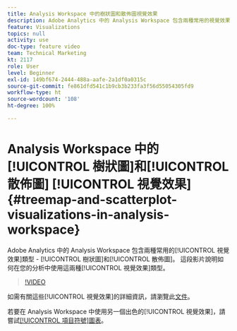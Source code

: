```yaml
---
title: Analysis Workspace 中的樹狀圖和散佈圖視覺效果
description: Adobe Analytics 中的 Analysis Workspace 包含兩種常用的視覺效果類型 - 樹狀圖和散佈圖。 這段影片說明如何在您的分析中使用這兩種視覺效果類型。
feature: Visualizations
topics: null
activity: use
doc-type: feature video
team: Technical Marketing
kt: 2117
role: User
level: Beginner
exl-id: 149bf674-2444-488a-aafe-2a1df0a0315c
source-git-commit: fe861dfd541c1b9cb3b233fa3f56d55054305fd9
workflow-type: ht
source-wordcount: '108'
ht-degree: 100%

---
```


# Analysis Workspace 中的[!UICONTROL 樹狀圖]和[!UICONTROL 散佈圖] [!UICONTROL 視覺效果] {#treemap-and-scatterplot-visualizations-in-analysis-workspace}

Adobe Analytics 中的 Analysis Workspace 包含兩種常用的[!UICONTROL 視覺效果]類型 - [!UICONTROL 樹狀圖]和[!UICONTROL 散佈圖]。 這段影片說明如何在您的分析中使用這兩種[!UICONTROL 視覺效果]類型。

>[!VIDEO](https://video.tv.adobe.com/v/23988/?quality=12)

如需有關這些[!UICONTROL 視覺效果]的詳細資訊，請瀏覽此[文件](https://experienceleague.adobe.com/docs/analytics/analyze/analysis-workspace/visualizations/treemap.html?lang=zh-Hant)。

若要在 Analysis Workspace 中使用另一個出色的[!UICONTROL 視覺效果]，請嘗試[[!UICONTROL 項目符號]圖表](https://experienceleague.adobe.com/docs/analytics-learn/tutorials/analysis-workspace/visualizations/bullet-graph-visualization.html?lang=zh-Hant)。
